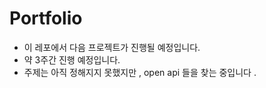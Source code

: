 # Portfolio

- 이 레포에서 다음 프로젝트가 진행될 예정입니다.
- 약 3주간 진행 예정입니다.
- 주제는 아직 정해지지 못했지만 , open api 들을 찾는 중입니다 .
